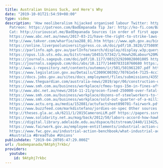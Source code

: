 ```yaml
---
title: Australian Unions Suck, and Here's Why
date: "2019-10-01T21:54:59+08:00"
type: video
description: 'How neoliberalism hijacked organised labour Twitter: https://twitter.com/BadEmpanada
  Patreon: https://patreon.com/BadEmpanada Tip Jar: http://ko-fi.com/BadEmpanada Curious
  Cat: http://curiouscat.me/BadEmpanada Sources (in order of first appearance): https://www.aph.gov.au/About_Parliament/Parliamentary_Departments/Parliamentary_Library/pubs/rp/rp1819/UnionMembership
  https://www.abc.net.au/news/2017-03-21/have-the-right-to-strike-laws-gone-too-far/8370980
  http://www.takver.com/wharfie/aa288_01.htm https://www.aph.gov.au/binaries/library/intguide/law/docs/commonwealthconciliationandarbitrationact1904.pdf
  https://online.liverpooluniversitypress.co.uk/doi/pdf/10.3828/27508953 https://espace.curtin.edu.au/bitstream/handle/20.500.11937/34039/19425_downloaded_stream_517.pdf?sequence=2
  https://parlinfo.aph.gov.au/parlInfo/search/display/display.w3p;query=Id:%22library/partypol/992745%22
  https://opus.lib.uts.edu.au/bitstream/10453/57342/1/How%20Labour%20Made%20Neoliberalism%20accepted%20manuscript%20version.pdf
  https://journals.sagepub.com/doi/pdf/10.1177/0032329200028001005 https://www.actu.org.au/about-the-actu/history
  https://journals.sagepub.com/doi/abs/10.1177/1440783318760680 https://www.greenleft.org.au/content/lessons-today%E2%80%99s-unionists-victorian-nurses%E2%80%99-strike
  http://www.i-repository.net/contents/outemon/ir/501/501961207.pdf http://parlinfo.aph.gov.au/parlInfo/search/display/display.w3p;query=Id:%22chamber%2Fnotices%2F2000-04-12%2F0043%22
  https://www.legislation.gov.au/Details/C2009C00392/70761e54-7125-4cc1-b32b-34b7abf8f230
  https://docs.jobs.gov.au/sites/docs_employment/files/submissions/43551/white_chris_attachment.doc
  https://www.theguardian.com/australia-news/2019/apr/06/construction-union-cfmmeu-barangaroo-fined-over-2014-strikes
  https://www.smh.com.au/business/workplace/cfmeu-tops-15m-in-fines-after-new-penalty-for-appalling-behaviour-20180614-p4zlha.html
  http://www.abc.net.au/news/2014-11-21/grocon-fined-250000-over-fatal-wall-collapse/5908292
  https://www.smh.com.au/business/workplace/dozens-of-steelworkers-to-face-court-for-attending-union-rally-20190405-p51bbw.html
  https://www.smh.com.au/business/workplace/sold-out-quarter-of-a-million-workers-underpaid-in-union-deals-20160830-gr4f68.html
  https://www.actu.org.au/media/152081/actufactsheet090701-fairwork.pdf https://changetherules.org.au/
  https://www.buzzfeed.com/markdistefano/jordies-on-spec Other sources consulted:
  http://theses.gla.ac.uk/6211/1/2015CameronLLM.pdf https://papers.ssrn.com/sol3/papers.cfm?abstract_id=1847372
  https://www.solidarity.net.au/mag/back/2012/50/labors-accord-how-hawke-and-keating-began-a-neo-liberal-revolution/
  https://digital.library.adelaide.edu.au/dspace/bitstream/2440/113425/1/JCAJohnsonAcceptedArticleDraft.docx
  https://www.fairwork.gov.au/employee-entitlements/industrial-action-and-union-membership/industrial-action
  https://www.fwc.gov.au/industrial-action-benchbook/what-industrial-action/protected-industrial-action/employer-response
  #Australia #BreadTube #Unions'
publishdate: "2019-04-20T05:47:29.000Z"
url: /badempanada/9Atphj7rkbc/
providers:
  youtube:
    id: 9Atphj7rkbc
---
```

